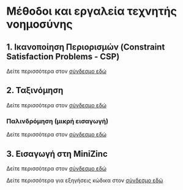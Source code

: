 # Μέθοδοι και εργαλεία τεχνητής νοημοσύνης

## 1. Ικανοποίηση Περιορισμών (Constraint Satisfaction Problems - CSP)

Δείτε περισσότερα στον [σύνδεσμο εδώ](1st_lecture.md)

## 2. Ταξινόμηση

Δείτε περισσότερα στον [σύνδεσμο εδώ](2nd_lecture.md)

### Παλινδρόμηση (μικρή εισαγωγή)

Δείτε περισσότερα στον [σύνδεσμο εδώ](3rd_lecture.md)

## 3. Εισαγωγή στη MiniZinc

Δείτε περισσότερα στον [σύνδεσμο εδώ](4th_lecture.md)

Δείτε περισσότερα για εξηγήσεις κώδικα στον [σύνδεσμο εδώ](4th_lecture_code_explained.md)
